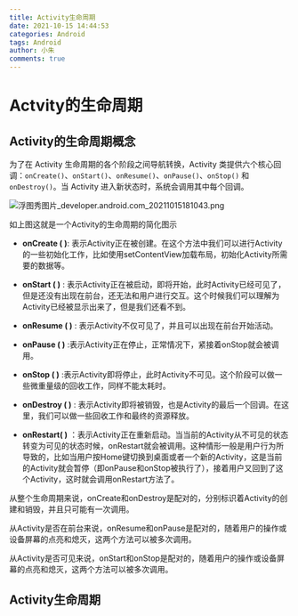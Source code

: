 ```yaml
---
title: Activity生命周期
date: 2021-10-15 14:44:53
categories: Android
tags: Android
author: 小朱
comments: true
---
```


# Actvity的生命周期

## Activity的生命周期概念

为了在 Activity 生命周期的各个阶段之间导航转换，Activity 类提供六个核心回调：`onCreate()`、`onStart()`、`onResume()`、`onPause()`、`onStop()` 和 `onDestroy()`。当 Activity 进入新状态时，系统会调用其中每个回调。

<!-- more -->

![浮图秀图片_developer.android.com_20211015181043.png](https://i.loli.net/2021/10/15/kEZ8o9dVqeFbGaX.png)

如上图这就是一个Activity的生命周期的简化图示

- **onCreate ( )**: 表示Activity正在被创建。在这个方法中我们可以进行Activity的一些初始化工作，比如使用setContentView加载布局，初始化Activity所需要的数据等。

- **onStart ( )** : 表示Activity正在被启动，即将开始，此时Activity已经可见了，但是还没有出现在前台，还无法和用户进行交互。这个时候我们可以理解为Activity已经被显示出来了，但是我们还看不到。

- **onResume ( )** : 表示Activity不仅可见了，并且可以出现在前台开始活动。

- **onPause ( )** :表示Activity正在停止，正常情况下，紧接着onStop就会被调用。

- **onStop ( )** :表示Activity即将停止，此时Activity不可见。这个阶段可以做一些微重量级的回收工作，同样不能太耗时。

- **onDestroy ( )** : 表示Activity即将被销毁，也是Activity的最后一个回调。在这里，我们可以做一些回收工作和最终的资源释放。

- **onRestart( )** ：表示Activity正在重新启动。当当前的Activity从不可见的状态转变为可见的状态时候，onRestart就会被调用。这种情形一般是用户行为所导致的，比如当用户按Home键切换到桌面或者一个新的Activity，这是当前的Activity就会暂停（即onPause和onStop被执行了），接着用户又回到了这个Activity，这时就会调用onRestart方法了。

从整个生命周期来说，onCreate和onDestroy是配对的，分别标识着Activity的创建和销毁，并且只可能有一次调用。

从Activity是否在前台来说，onResume和onPause是配对的，随着用户的操作或设备屏幕的点亮和熄灭，这两个方法可以被多次调用。

从Activity是否可见来说，onStart和onStop是配对的，随着用户的操作或设备屏幕的点亮和熄灭，这两个方法可以被多次调用。

## Activity生命周期
